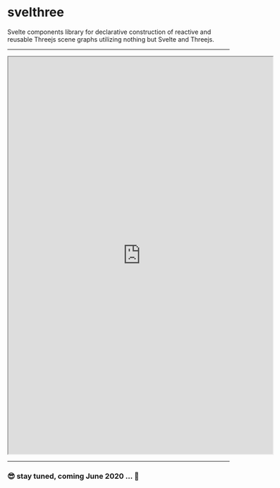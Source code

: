 # svelthree

Svelte components library for declarative construction of reactive and reusable Threejs scene graphs utilizing nothing but Svelte and Threejs.

***

<iframe src="https://cream.gmbh/svelthree/preview" title="svelthree early demo" style="width:600px; height:900px"></iframe>

***

### 😎 stay tuned, coming June 2020 ... 🚀

